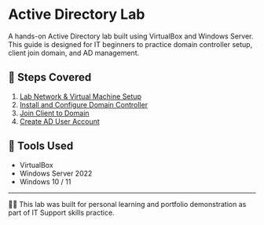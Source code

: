 # Active Directory Lab

A hands-on Active Directory lab built using VirtualBox and Windows Server.  
This guide is designed for IT beginners to practice domain controller setup, client join domain, and AD management.

## 📂 Steps Covered
1. [Lab Network & Virtual Machine Setup](setup/01-network-virtual-machine-setup.md)
2. [Install and Configure Domain Controller](setup/02-domain-controller.md)
3. [Join Client to Domain](setup/03-client-join-domain.md)
4. [Create AD User Account](setup/04-create-ad-user-account.md)
## 🔧 Tools Used
- VirtualBox
- Windows Server 2022
- Windows 10 / 11

---

🧑‍💻 This lab was built for personal learning and portfolio demonstration as part of IT Support skills practice.
